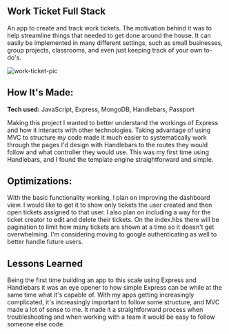 ## Work Ticket Full Stack

An app to create and track work tickets. The motivation behind it was to help streamline things that needed to get done around the house. It can easily be implemented in 
many different settings, such as small businesses, group projects, classrooms, and even just keeping track of your own to-do's.

![work-ticket-pic](https://user-images.githubusercontent.com/103867568/206578353-c98353f0-960f-4149-9138-d2f9b6d52b2f.jpg)

## How It's Made:
**Tech used:** JavaScript, Express, MongoDB, Handlebars, Passport

Making this project I wanted to better understand the workings of Express and how it interacts with other technologies. Taking advantage of using MVC to structure my code made it much easier to systematically work through the pages I'd design with Handlebars to the routes they would follow and what controller they would use. This was my first time using Handlebars, and I found the template engine straightforward and simple.

## Optimizations:
With the basic functionality working, I plan on improving the dashboard view. I would like to get it to show only tickets the user created and then open tickets assigned to that user. I also plan on including a way for the ticket creator to edit and delete their tickets. On the index.hbs there will be pagination to limit how many tickets are shown at a time so it doesn't get overwhelming. I'm considering moving to google authenticating as well to better handle future users.

## Lessons Learned
Being the first time building an app to this scale using Express and Handlebars it was an eye opener to how simple Express can be while at the same time what it's capable of. With my apps getting increasingly complicated, it's increasingly important to follow some structure, and MVC made a lot of sense to me. It made it a straightforward process when troubleshooting and when working with a team it would be easy to follow someone else code.
